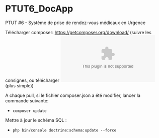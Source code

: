 # PTUT6_DocApp
PTUT #6 - Système de prise de rendez-vous médicaux en Urgence

Télécharger composer:
https://getcomposer.org/download/ (suivre les consignes, ou télécharger ![l'archive de Tom](https://github.com/TBG-FR/IUT_PTUT_DocApp/blob/master/ressources/composer_windows_install.zip) (plus simple))

A chaque pull, si le fichier composer.json a été modifier, lancer la commande suivante:
- `composer update`

Mettre à jour le schéma SQL :
- `php bin/console doctrine:schema:update --force`
